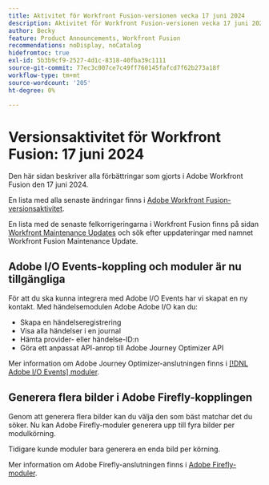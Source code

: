 ```yaml
---
title: Aktivitet för Workfront Fusion-versionen vecka 17 juni 2024
description: Aktivitet för Workfront Fusion-versionen vecka 17 juni 2024
author: Becky
feature: Product Announcements, Workfront Fusion
recommendations: noDisplay, noCatalog
hidefromtoc: true
exl-id: 5b3b9cf9-2527-4d1c-8318-40fba39c1111
source-git-commit: 77ec3c007ce7c49ff760145fafcd7f62b273a18f
workflow-type: tm+mt
source-wordcount: '205'
ht-degree: 0%

---
```


# Versionsaktivitet för Workfront Fusion: 17 juni 2024

Den här sidan beskriver alla förbättringar som gjorts i Adobe Workfront Fusion den 17 juni 2024.

En lista med alla senaste ändringar finns i [Adobe Workfront Fusion-versionsaktivitet](/help/workfront-fusion/fusion-product-releases/fusion-release-activity.md).

En lista med de senaste felkorrigeringarna i Workfront Fusion finns på sidan [Workfront Maintenance Updates](https://experienceleague.adobe.com/docs/workfront-known-issues/releases/current-updates.html?lang=sv-SE) och sök efter uppdateringar med namnet Workfront Fusion Maintenance Update.

## Adobe I/O Events-koppling och moduler är nu tillgängliga

För att du ska kunna integrera med Adobe I/O Events har vi skapat en ny kontakt. Med händelsemodulen Adobe Adobe I/O kan du:

* Skapa en händelseregistrering
* Visa alla händelser i en journal
* Hämta provider- eller händelse-ID:n
* Göra ett anpassat API-anrop till Adobe Journey Optimizer API

Mer information om Adobe Journey Optimizer-anslutningen finns i [[!DNL Adobe I/O Events] moduler](/help/workfront-fusion/references/apps-and-modules/adobe-connectors/adobe-io-events-modules.md).

## Generera flera bilder i Adobe Firefly-kopplingen

Genom att generera flera bilder kan du välja den som bäst matchar det du söker. Nu kan Adobe Firefly-moduler generera upp till fyra bilder per modulkörning.

Tidigare kunde moduler bara generera en enda bild per körning.

Mer information om Adobe Firefly-anslutningen finns i [Adobe Firefly-moduler](/help/workfront-fusion/references/apps-and-modules/adobe-connectors/adobe-firefly-modules.md).
